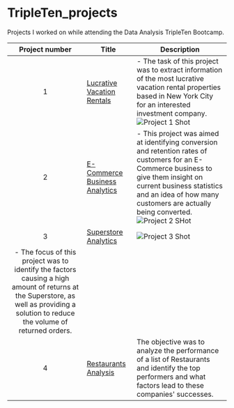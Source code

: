 # TripleTen_projects
Projects I worked on while attending the Data Analysis TripleTen Bootcamp.


| Project number | Title | Description |
| :-----------: | ----------- |----------- |
| 1 | [Lucrative Vacation Rentals](https://docs.google.com/spreadsheets/d/1dhMgvtvnSIzMLKKJAza_zm0o3yrbzvCDKLxLR8DJukA/edit#gid=102274736) |  - The task of this project was to extract information of the most lucrative vacation rental properties based in New York City for an interested investment company. ![Project 1 Shot](https://github.com/G-Collo/Data-Projects-TripleTen/assets/162799567/9ead223b-9d4d-4c27-bc26-73517a7bb8d1) |
| 2 | [E-Commerce Business Analytics](https://docs.google.com/spreadsheets/d/1GZtTB-pQJ7JuijtDUSYZNTO8rFI5fDAAkY2HLLg_VvE/edit#gid=38637670) | - This project was aimed at identifying conversion and retention rates of customers for an E-Commerce business to give them insight on current business statistics and an idea of how many customers are actually being converted. ![Project 2 SHot](https://github.com/G-Collo/Data-Projects-TripleTen/assets/162799567/44ee95c6-12a6-4ebf-a478-dd3a17e56e41) |
| 3 | [Superstore Analytics](https://public.tableau.com/app/profile/collins.ofoegbu/viz/Project2_17087612291380/Story1)|![Project 3 Shot](https://github.com/G-Collo/Data-Projects-TripleTen/assets/162799567/66515acc-fc14-4154-bb34-b530072d531e)
 - The focus of this project was to identify the factors causing a high amount of returns at the Superstore, as well as providing a solution to reduce the volume of returned orders.|
| 4 | [Restaurants Analysis](https://public.tableau.com/app/profile/collins.ofoegbu/viz/ProjectFinale/Story1)| The objective was to analyze the performance of a list of Restaurants and identify the top performers and what factors lead to these companies' successes. |

